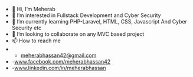 - 👋 Hi, I’m Meherab
- 👀 I’m interested in Fullstack Development and Cyber Security
- 🌱 I’m currently learning PHP-Laravel, HTML, CSS, Javascript And Cyber Security etc
- 💞️ I’m looking to collaborate on any MVC based project
- 📫 How to reach me 
- - meherabhassan42@gmail.com
- -www.facebook.com/meherabhassan42
- -www.linkedin.com/in/meherabhassan

<!---
meherab31/meherab31 is a ✨ special ✨ repository because its `README.md` (this file) appears on your GitHub profile.
You can click the Preview link to take a look at your changes.
--->
